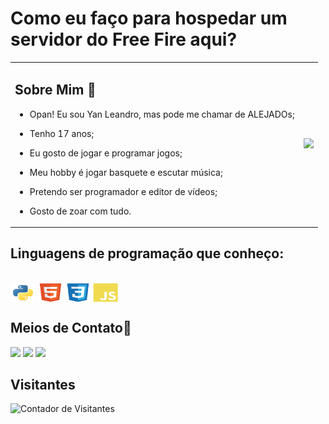 # Como eu faço para hospedar um servidor do Free Fire aqui?

<table>
  <tr>
    <td>
      <h2>Sobre Mim 🤨</h2>
   
- Opan! Eu sou Yan Leandro, mas pode me chamar de ALEJADOs;
- Tenho 17 anos;
- Eu gosto de jogar e programar jogos;
- Meu hobby é jogar basquete e escutar música;
- Pretendo ser programador e editor de vídeos;             
- Gosto de zoar com tudo.
     
    </td>
    <td>
      <img src="https://github.com/YanLeandro789/YanLeandro789/assets/142691022/197fddfd-b66b-4bf1-8b2a-08fabdea0ac4" width="200">
    </td>
  </tr>
</table>

## Linguagens de programação que conheço:
<div style="display: inline_block"><br>
  <img align="center" alt="Python" height="30" width="40" src="https://raw.githubusercontent.com/devicons/devicon/master/icons/python/python-original.svg">
  <img align="center" alt="HTML" height="30" width="40" src="https://raw.githubusercontent.com/devicons/devicon/master/icons/html5/html5-original.svg">
  <img align="center" alt="CSS" height="30" width="40" src="https://raw.githubusercontent.com/devicons/devicon/master/icons/css3/css3-original.svg">
  <img align="center" alt="JavaScript" height="30" width="40" src="https://raw.githubusercontent.com/devicons/devicon/master/icons/javascript/javascript-plain.svg">
</div>
  


## Meios de Contato🔎
<div> 
  <a href="https://www.youtube.com/channel/UCA8mRBb9UtiZLwgj2IrjNpQ" target="_blank"><img src="https://img.shields.io/badge/YouTube-FF0000?style=for-the-badge&logo=youtube&logoColor=white" target="_blank"></a>
  <a href="https://www.instagram.com/yan_update7/" target="_blank"><img src="https://img.shields.io/badge/-Instagram-%23E4405F?style=for-the-badge&logo=instagram&logoColor=white" target="_blank"></a>
  <a href="mailto:yanleandro789@gmail.com"><img src="https://img.shields.io/badge/-Gmail-%23333?style=for-the-badge&logo=gmail&logoColor=white" target="_blank"></a>
</div>

## Visitantes
<img src="https://komarev.com/ghpvc/?username=YanLeandro789&color=green" alt="Contador de Visitantes">

